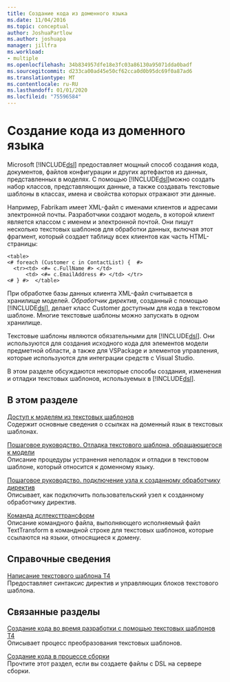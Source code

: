 ```yaml
---
title: Создание кода из доменного языка
ms.date: 11/04/2016
ms.topic: conceptual
author: JoshuaPartlow
ms.author: joshuapa
manager: jillfra
ms.workload:
- multiple
ms.openlocfilehash: 34b834957dfe18e3fc03a86130a95071dda0badf
ms.sourcegitcommit: d233ca00ad45e50cf62cca0d0b95dc69f0a87ad6
ms.translationtype: MT
ms.contentlocale: ru-RU
ms.lasthandoff: 01/01/2020
ms.locfileid: "75596584"
---
```

# <a name="generating-code-from-a-domain-specific-language"></a>Создание кода из доменного языка

Microsoft [!INCLUDE[dsl](../modeling/includes/dsl_md.md)] предоставляет мощный способ создания кода, документов, файлов конфигурации и других артефактов из данных, представленных в моделях. С помощью [!INCLUDE[dsl](../modeling/includes/dsl_md.md)]можно создать набор классов, представляющих данные, а также создавать текстовые шаблоны в классах, имена и свойства которых отражают эти данные.

Например, Fabrikam имеет XML-файл с именами клиентов и адресами электронной почты. Разработчики создают модель, в которой клиент является классом с именем и электронной почтой. Они пишут несколько текстовых шаблонов для обработки данных, включая этот фрагмент, который создает таблицу всех клиентов как часть HTML-страницы:

```
<table>
<# foreach (Customer c in ContactList) {  #>
  <tr><td> <#= c.FullName #> </td>
      <td> <#= c.EmailAddress #> </td> </tr>
<# } #>  </table>
```

При обработке базы данных клиента XML-файл считывается в хранилище моделей. *Обработчик директив*, созданный с помощью [!INCLUDE[dsl](../modeling/includes/dsl_md.md)], делает класс Customer доступным для кода в текстовом шаблоне. Многие текстовые шаблоны можно запускать в одном хранилище.

Текстовые шаблоны являются обязательными для [!INCLUDE[dsl](../modeling/includes/dsl_md.md)]. Они используются для создания исходного кода для элементов модели предметной области, а также для VSPackage и элементов управления, которые используются для интеграции средств с Visual Studio.

В этом разделе обсуждаются некоторые способы создания, изменения и отладки текстовых шаблонов, используемых в [!INCLUDE[dsl](../modeling/includes/dsl_md.md)].

## <a name="in-this-section"></a>В этом разделе

[Доступ к моделям из текстовых шаблонов](../modeling/accessing-models-from-text-templates.md)\
Содержит основные сведения о ссылках на доменный язык в текстовых шаблонах.

[Пошаговое руководство. Отладка текстового шаблона, обращающегося к модели](../modeling/walkthrough-debugging-a-text-template-that-accesses-a-model.md)\
Описание процедуры устранения неполадок и отладки в текстовом шаблоне, который относится к доменному языку.

[Пошаговое руководство. подключение узла к созданному обработчику директив](../modeling/walkthrough-connecting-a-host-to-a-generated-directive-processor.md)\
Описывает, как подключить пользовательский узел к созданному обработчику директив.

[Команда дслтексттрансформ](../modeling/the-dsltexttransform-command.md)\
Описание командного файла, выполняющего исполняемый файл TextTransform в командной строке для текстовых шаблонов, которые ссылаются на языки, относящиеся к домену.

## <a name="reference"></a>Справочные сведения

[Написание текстового шаблона T4](../modeling/writing-a-t4-text-template.md)\
Предоставляет синтаксис директив и управляющих блоков текстового шаблона.

## <a name="related-sections"></a>Связанные разделы

[Создание кода во время разработки с помощью текстовых шаблонов T4](../modeling/design-time-code-generation-by-using-t4-text-templates.md)\
Описывает процесс преобразования текстовых шаблонов.

[Создание кода в процессе сборки](../modeling/code-generation-in-a-build-process.md)\
Прочтите этот раздел, если вы создаете файлы с DSL на сервере сборки.
